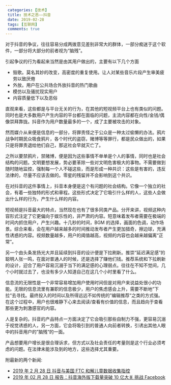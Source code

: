 ```yaml
---
 categories: [技术]
 title: 技术之恶——抖音
 date: 2019-02-28
 tags: [互联网]
 comments: true
---
```


对于抖音的争议，往往容易分成两拨意见差别非常大的群体，一部分痴迷于这个软件，一部分将大部分的前者视为“脑残”。

引起争议的行为看起来当然是由其用户做出的，主要有以下几个方面

* 毁歌。莫名其妙的改变，高密度的重复使用。让人对某些音乐片段产生审美疲劳以致厌倦
* 外放。用户在公共场合外放抖音的热门歌曲
* 模仿以及骚扰现实用户
* 内容质量低下以及恶俗

直观来看，这些都是与平台无关的行为，在其他的短视频平台上也有类似的问题。同时也是大多数用户产生内容的平台都在面临的问题，主流内容都在向性/金钱/偶像崇拜靠拢。抖音作为用户数量最多的一个，成了主要被攻击的对象。

然而媒介从来便是信息的一部分，将罪责怪之于公众是一种太过偷懒的办法。鸦片战争时期民众吸食鸦片，各个时代的盗窃，赌博等等罪行，都是民众做出的，如果只是将罪责退给他们自己，那这社会早就灭亡了。

之所以要禁鸦片，禁赌博，便是因为这些事情不单单是个人的事情，同时也是社会结构的问题。文明要想发展，势必要革除一些对文明危害极大的事物。不需要做到随时随地监控，强制每一个人不碰这些，而是形成一种共识：这些是有害的，违反法律的，尽量不应该去做的。零星的残留并不会影响到这个共识。

在对抖音的这件事情上，抖音本身便是这个有问题的社会结构。它像一个独立的社会，有着一些独特的形式和章程。这些形式决定了它吸引什么样的人，这些人会做出什么样的行为，产生什么样的内容。

短视频是抖音最大的特点，当然现在也有了很多同类产品。分开来讲，视频这种内容形式注定了它更偏向于娱乐性的，非严肃的内容。短意味着发布者需要在极端的时间内抓住用户，产生兴趣。十几秒的时间，BGM 的选择，画面的色调，动作场景。综合来看，会在用户越来越多的时间推动发布者产生更加猎奇，擦边球，充满性诱惑的内容。视频数量越多，用户的阈值越高，视频的内容也会越来越偏离“正常”。

另一个由头条发扬光大并且延续到抖音的设计便是下拉刷新。推崇“延迟满足感”的聪明人张一鸣，在面对普通人的时候，还是选择了赚他们钱。推荐系统和下拉刷新的设计，迎合了用户容易沉溺于当下的满足感的心理弱点。往往在不知不觉间，几个小时就过去了，也没有多少人知道自己在这几个小时里看了什么。

信息流的无限性是一个非常容易增加用户使用时间但是对用户来说益处很小的功能。无限的信息流里有兼职的信息极少，用户的焦虑感会上升，需要不断地”下拉“去寻找。最终投入的时间以及所得远远不如传统的”编辑推荐“之类的方式强。在这个过程中，用户也很难静下心来去阅读/查看有价值的信息，而且趋向于查看那些更为刺激感官的内容。

人是复杂的。抖音的产品特点一方面决定了它会吸引那些自制力不强，更容易沉溺于视觉诱惑的人，另一方面，它会将吸引到的普通人向前者转换，引诱出其他人眼中的抖音用户的”脑残“的一面。

产品想要用户增长是很合理诉求，但方式以及社会责任的考量则是这个行业必须考虑的问题。在法律未能涉及到的地方，这些选择尤其重要。



附最新的两个新闻:

* [2019 年 2 月 28 日 抖音与美国 FTC 和解儿童数据收集指控](https://cn.wsj.com/articles/%E6%8A%96%E9%9F%B3%E4%B8%8E%E7%BE%8E%E5%9B%BDftc%E5%92%8C%E8%A7%A3%E5%84%BF%E7%AB%A5%E6%95%B0%E6%8D%AE%E6%94%B6%E9%9B%86%E6%8C%87%E6%8E%A7-11551312310)
* [2019 年 02 月 28 日 报告：抖音海外版下载量突破 10 亿大关 挑战 Facebook](https://tech.sina.com.cn/i/2019-02-28/doc-ihsxncvf8476428.shtml)




















